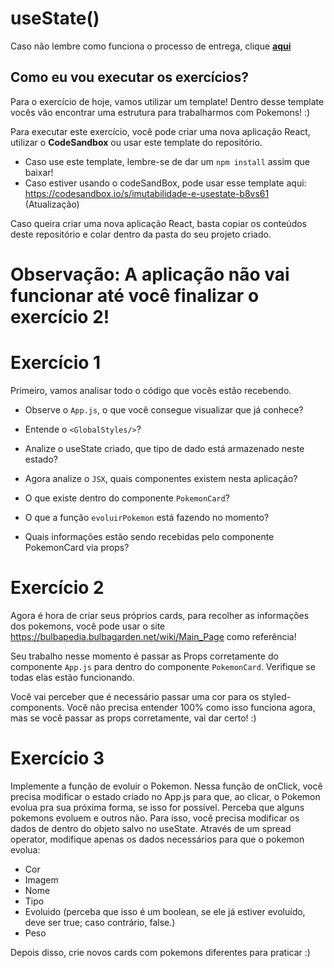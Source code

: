 # useState()

Caso não lembre como funciona o processo de entrega, clique [**aqui**](https://github.com/labenuexercicios/instrucoes-entrega)


## Como eu vou executar os exercícios?
Para o exercício de hoje, vamos utilizar um template! Dentro desse template vocês vão encontrar uma estrutura para trabalharmos com Pokemons! :) 


Para executar este exercício, você pode criar uma nova aplicação React, utilizar o **CodeSandbox** ou usar este template do repositório.
- Caso use este template, lembre-se de dar um `npm install` assim que baixar! 
- Caso estiver usando o codeSandBox, pode usar esse template aqui: https://codesandbox.io/s/imutabilidade-e-usestate-b8vs61 (Atualização)

Caso queira criar uma nova aplicação React, basta copiar os conteúdos deste repositório e colar dentro da pasta do seu projeto criado.

# **Observação: A aplicação não vai funcionar até você finalizar o exercício 2!**

# Exercício 1

Primeiro, vamos analisar todo o código que vocês estão recebendo. 

- Observe o `App.js`, o que você consegue visualizar que já conhece? 
- Entende o `<GlobalStyles/>`?
- Analize o useState criado, que tipo de dado está armazenado neste estado?

- Agora analize o `JSX`, quais componentes existem nesta aplicação?
- O que existe dentro do componente `PokemonCard`?
- O que a função `evoluirPokemon` está fazendo no momento?
- Quais informações estão sendo recebidas pelo componente PokemonCard via props?


# Exercício 2

Agora é hora de criar seus próprios cards, para recolher as informações dos pokemons, você pode usar o site https://bulbapedia.bulbagarden.net/wiki/Main_Page como referência! 

Seu trabalho nesse momento é passar as Props corretamente do componente `App.js` para dentro do componente `PokemonCard`. Verifique se todas elas estão funcionando.

Você vai perceber que é necessário passar uma cor para os styled-components. Você não precisa entender 100% como isso funciona agora, mas se você passar as props corretamente, vai dar certo! :) 


# Exercício 3
 Implemente a função de evoluir o Pokemon. Nessa função de onClick, você precisa modificar o estado criado no App.js para que, ao clicar, o Pokemon evolua pra sua próxima forma, se isso for possível.
Perceba que alguns pokemons evoluem e outros não.
Para isso, você precisa modificar os dados de dentro do objeto salvo no useState. Através de um spread operator, modifique apenas os dados necessários para que o pokemon evolua: 

- Cor
- Imagem
- Nome
- Tipo
- Evoluido (perceba que isso é um boolean, se ele já estiver evoluído, deve ser true; caso contrário, false.)
- Peso

Depois disso, crie novos cards com pokemons diferentes para praticar :) 
